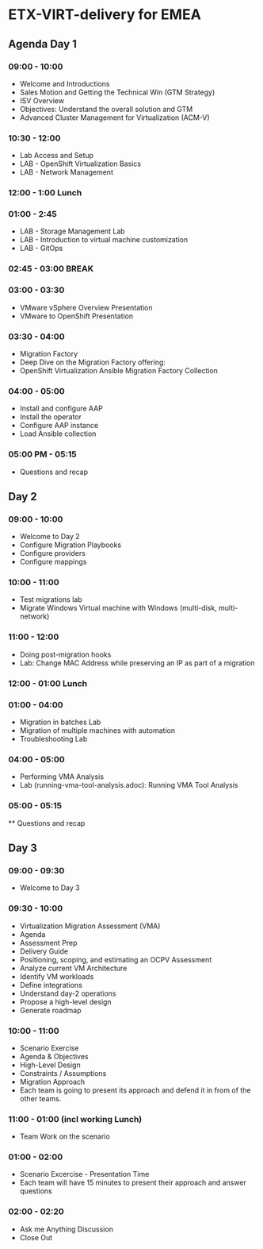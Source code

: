 # ETX-VIRT-delivery for EMEA
## Agenda Day 1
### 09:00 - 10:00
* Welcome and Introductions
* Sales Motion and Getting the Technical Win (GTM Strategy)
* ISV Overview
* Objectives: Understand the overall solution and GTM
* Advanced Cluster Management for Virtualization (ACM-V)
### 10:30 - 12:00
* Lab Access and Setup
* LAB - OpenShift Virtualization Basics
* LAB - Network Management
### 12:00 - 1:00 Lunch
### 01:00 - 2:45
* LAB - Storage Management Lab
* LAB - Introduction to virtual machine customization
* LAB - GitOps 
### 02:45 - 03:00 BREAK 
### 03:00 - 03:30
* VMware vSphere Overview Presentation
* VMware to OpenShift Presentation
### 03:30 - 04:00 
* Migration Factory
* Deep Dive on the Migration Factory offering:
* OpenShift Virtualization Ansible Migration Factory Collection
### 04:00 - 05:00
* Install and configure AAP
* Install the operator
* Configure AAP instance
* Load Ansible collection
### 05:00 PM - 05:15
* Questions and recap

## Day 2
### 09:00 - 10:00
* Welcome to Day 2
* Configure Migration Playbooks
* Configure providers
* Configure mappings
### 10:00 - 11:00 
* Test migrations lab
* Migrate Windows Virtual machine with Windows (multi-disk, multi-network)
### 11:00 - 12:00 
* Doing post-migration hooks
* Lab: Change MAC Address while preserving an IP as part of a migration
### 12:00 - 01:00 Lunch
### 01:00 - 04:00 
* Migration in batches Lab
* Migration of multiple machines with automation
* Troubleshooting Lab
### 04:00 - 05:00
* Performing VMA Analysis
* Lab (running-vma-tool-analysis.adoc): Running VMA Tool Analysis
### 05:00 - 05:15
** Questions and recap

## Day 3
### 09:00 - 09:30
* Welcome to Day 3
### 09:30 - 10:00 
* Virtualization Migration Assessment (VMA)
* Agenda
* Assessment Prep
* Delivery Guide
* Positioning, scoping, and estimating  an OCPV Assessment
* Analyze current VM Architecture
* Identify VM workloads
* Define integrations
* Understand day-2 operations
* Propose a high-level design
* Generate roadmap
### 10:00 - 11:00 
* Scenario Exercise
* Agenda & Objectives
* High-Level Design
* Constraints / Assumptions
* Migration Approach
* Each team is going to present its approach and defend it in from of the other teams.
### 11:00 - 01:00 (incl working Lunch)
* Team Work on the scenario
### 01:00 - 02:00
* Scenario Excercise - Presentation Time
* Each team will have 15 minutes to present their approach and answer questions
### 02:00 - 02:20
* Ask me Anything Discussion
* Close Out
